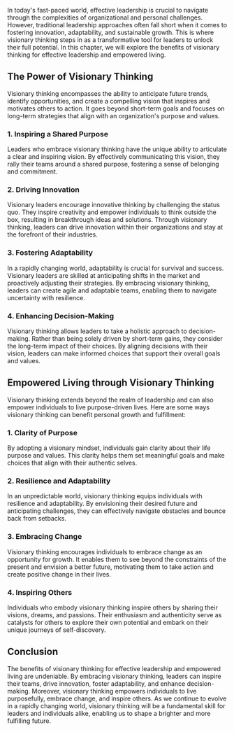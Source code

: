 
In today's fast-paced world, effective leadership is crucial to navigate through the complexities of organizational and personal challenges. However, traditional leadership approaches often fall short when it comes to fostering innovation, adaptability, and sustainable growth. This is where visionary thinking steps in as a transformative tool for leaders to unlock their full potential. In this chapter, we will explore the benefits of visionary thinking for effective leadership and empowered living.

## The Power of Visionary Thinking

Visionary thinking encompasses the ability to anticipate future trends, identify opportunities, and create a compelling vision that inspires and motivates others to action. It goes beyond short-term goals and focuses on long-term strategies that align with an organization's purpose and values.

### 1\. Inspiring a Shared Purpose

Leaders who embrace visionary thinking have the unique ability to articulate a clear and inspiring vision. By effectively communicating this vision, they rally their teams around a shared purpose, fostering a sense of belonging and commitment.

### 2\. Driving Innovation

Visionary leaders encourage innovative thinking by challenging the status quo. They inspire creativity and empower individuals to think outside the box, resulting in breakthrough ideas and solutions. Through visionary thinking, leaders can drive innovation within their organizations and stay at the forefront of their industries.

### 3\. Fostering Adaptability

In a rapidly changing world, adaptability is crucial for survival and success. Visionary leaders are skilled at anticipating shifts in the market and proactively adjusting their strategies. By embracing visionary thinking, leaders can create agile and adaptable teams, enabling them to navigate uncertainty with resilience.

### 4\. Enhancing Decision-Making

Visionary thinking allows leaders to take a holistic approach to decision-making. Rather than being solely driven by short-term gains, they consider the long-term impact of their choices. By aligning decisions with their vision, leaders can make informed choices that support their overall goals and values.

## Empowered Living through Visionary Thinking

Visionary thinking extends beyond the realm of leadership and can also empower individuals to live purpose-driven lives. Here are some ways visionary thinking can benefit personal growth and fulfillment:

### 1\. Clarity of Purpose

By adopting a visionary mindset, individuals gain clarity about their life purpose and values. This clarity helps them set meaningful goals and make choices that align with their authentic selves.

### 2\. Resilience and Adaptability

In an unpredictable world, visionary thinking equips individuals with resilience and adaptability. By envisioning their desired future and anticipating challenges, they can effectively navigate obstacles and bounce back from setbacks.

### 3\. Embracing Change

Visionary thinking encourages individuals to embrace change as an opportunity for growth. It enables them to see beyond the constraints of the present and envision a better future, motivating them to take action and create positive change in their lives.

### 4\. Inspiring Others

Individuals who embody visionary thinking inspire others by sharing their visions, dreams, and passions. Their enthusiasm and authenticity serve as catalysts for others to explore their own potential and embark on their unique journeys of self-discovery.

## Conclusion

The benefits of visionary thinking for effective leadership and empowered living are undeniable. By embracing visionary thinking, leaders can inspire their teams, drive innovation, foster adaptability, and enhance decision-making. Moreover, visionary thinking empowers individuals to live purposefully, embrace change, and inspire others. As we continue to evolve in a rapidly changing world, visionary thinking will be a fundamental skill for leaders and individuals alike, enabling us to shape a brighter and more fulfilling future.
